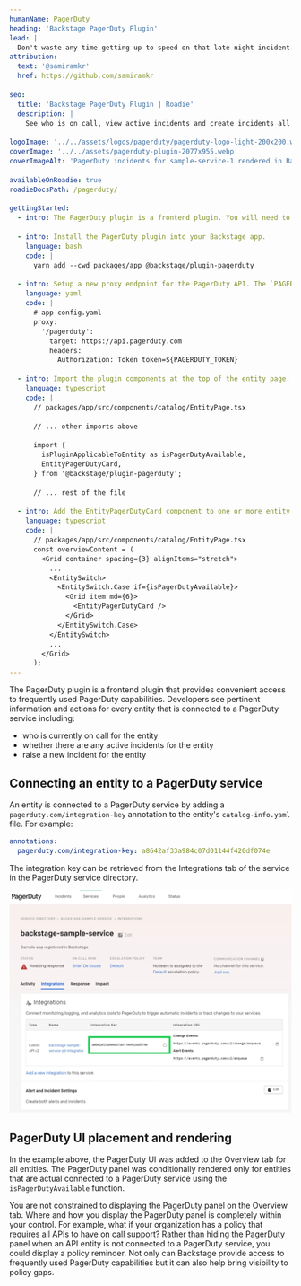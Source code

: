 ```yaml
---
humanName: PagerDuty
heading: 'Backstage PagerDuty Plugin'
lead: |
  Don't waste any time getting up to speed on that late night incident.
attribution:
  text: '@samiramkr'
  href: https://github.com/samiramkr

seo:
  title: 'Backstage PagerDuty Plugin | Roadie'
  description: |
    See who is on call, view active incidents and create incidents all from within Backstage.

logoImage: '../../assets/logos/pagerduty/pagerduty-logo-light-200x200.webp'
coverImage: '../../assets/pagerduty-plugin-2077x955.webp'
coverImageAlt: 'PagerDuty incidents for sample-service-1 rendered in Backstage.'

availableOnRoadie: true
roadieDocsPath: /pagerduty/

gettingStarted:
  - intro: The PagerDuty plugin is a frontend plugin. You will need to install it, configure it and add it to an appropriate location on the entity page.

  - intro: Install the PagerDuty plugin into your Backstage app.
    language: bash
    code: |
      yarn add --cwd packages/app @backstage/plugin-pagerduty

  - intro: Setup a new proxy endpoint for the PagerDuty API. The `PAGERDUTY_TOKEN` environment variable will be used to specify a secret access token required to access the PagerDuty API.
    language: yaml
    code: |
      # app-config.yaml
      proxy:
        '/pagerduty':
          target: https://api.pagerduty.com
          headers:
            Authorization: Token token=${PAGERDUTY_TOKEN}

  - intro: Import the plugin components at the top of the entity page.
    language: typescript
    code: |
      // packages/app/src/components/catalog/EntityPage.tsx

      // ... other imports above

      import {
        isPluginApplicableToEntity as isPagerDutyAvailable,
        EntityPagerDutyCard,
      } from '@backstage/plugin-pagerduty';

      // ... rest of the file

  - intro: Add the EntityPagerDutyCard component to one or more entity page components, depending on where you want the PagerDuty UI to appear. For example, here's how to display the PagerDuty UI on the existing Overview tab which is rendered for all types of entities.
    language: typescript
    code: |
      // packages/app/src/components/catalog/EntityPage.tsx
      const overviewContent = (
        <Grid container spacing={3} alignItems="stretch">
          ...
          <EntitySwitch>
            <EntitySwitch.Case if={isPagerDutyAvailable}>
              <Grid item md={6}>
                <EntityPagerDutyCard />
              </Grid>
            </EntitySwitch.Case>
          </EntitySwitch>
          ...
        </Grid>
      );
---
```


The PagerDuty plugin is a frontend plugin that provides convenient access to frequently used PagerDuty capabilities. Developers see pertinent information and actions for every entity that is connected to a PagerDuty service including:

- who is currently on call for the entity
- whether there are any active incidents for the entity
- raise a new incident for the entity

## Connecting an entity to a PagerDuty service

An entity is connected to a PagerDuty service by adding a `pagerduty.com/integration-key` annotation to the entity's `catalog-info.yaml` file. For example:

```yaml
annotations:
  pagerduty.com/integration-key: a8642af33a984c07d01144f420df074e
```

The integration key can be retrieved from the Integrations tab of the service in the PagerDuty service directory.

![PagerDuty service integrations tab](./pagerduty-service-integration-key.webp)

## PagerDuty UI placement and rendering

In the example above, the PagerDuty UI was added to the Overview tab for all entities. The PagerDuty panel was conditionally rendered only for entities that are actual connected to a PagerDuty service using the `isPagerDutyAvailable` function.

You are not constrained to displaying the PagerDuty panel on the Overview tab. Where and how you display the PagerDuty panel is completely within your control. For example, what if your organization has a policy that requires all APIs to have on call support? Rather than hiding the PagerDuty panel when an API entity is not connected to a PagerDuty service, you could display a policy reminder. Not only can Backstage provide access to frequently used PagerDuty capabilities but it can also help bring visibility to policy gaps.
